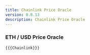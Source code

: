 ```yaml
---
title: Chainlink Price Oracle
version: 0.8.13
description: Chainlink Price Oracle
---
```


### ETH / USD Price Oracle

```solidity
{{{Chainlink}}}
```
